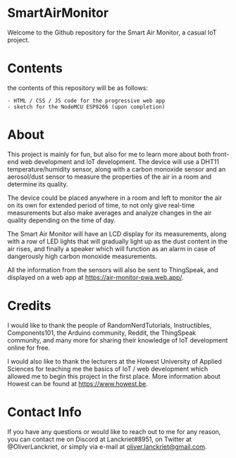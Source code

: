 # SmartAirMonitor
Welcome to the Github repository for the Smart Air Monitor, a casual IoT project.

# Contents
the contents of this repository will be as follows:

    - HTML / CSS / JS code for the progressive web app
    - sketch for the NodeMCU ESP8266 (upon completion)
    
# About
This project is mainly for fun, but also for me to learn more about both front-end web development and IoT development.
The device will use a DHT11 temperature/humidity sensor, along with a carbon monoxide sensor and an aerosol/dust sensor to measure the properties of the air in a room and determine its quality.

The device could be placed anywhere in a room and left to monitor the air on its own for extended period of time, to not only give real-time measurements but also make averages and analyze changes in the air quality depending on the time of day.

The Smart Air Monitor will have an LCD display for its measurements, along with a row of LED lights that will gradually light up as the dust content in the air rises, and finally a speaker which will function as an alarm in case of dangerously high carbon monoxide measurements.

All the information from the sensors will also be sent to ThingSpeak, and displayed on a web app at https://air-monitor-pwa.web.app/.

# Credits
I would like to thank the people of RandomNerdTutorials, Instructibles, Components101, the Arduino community, Reddit, the ThingSpeak community, and many more for sharing their knowledge of IoT development online for free.

I would also like to thank the lecturers at the Howest University of Applied Sciences for teaching me the basics of IoT / web development which allowed me to begin this project in the first place. More information about Howest can be found at https://www.howest.be.

# Contact Info
If you have any questions or would like to reach out to me for any reason, you can contact me on Discord at Lanckriet#8951, 
on Twitter at @OliverLanckriet, or simply via e-mail at oliver.lanckriet@gmail.com.
